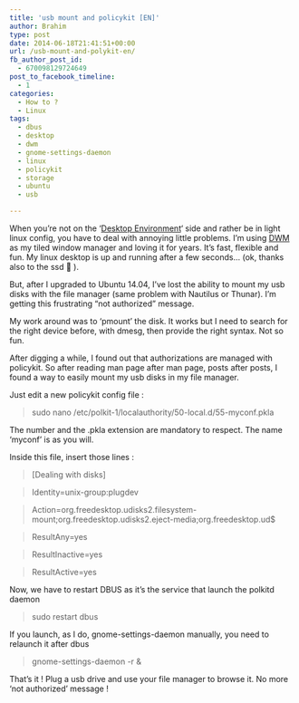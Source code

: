 ```yaml
---
title: 'usb mount and policykit [EN]'
author: Brahim
type: post
date: 2014-06-18T21:41:51+00:00
url: /usb-mount-and-polykit-en/
fb_author_post_id:
  - 670098129724649
post_to_facebook_timeline:
  - 1
categories:
  - How to ?
  - Linux
tags:
  - dbus
  - desktop
  - dwm
  - gnome-settings-daemon
  - linux
  - policykit
  - storage
  - ubuntu
  - usb

---
```

When you&#8217;re not on the &#8216;<a title="Wikipedia on Desktop Environment" href="http://en.wikipedia.org/wiki/Desktop_environment" target="_blank">Desktop Environment</a>&#8216; side and rather be in light linux config, you have to deal with annoying little problems. I&#8217;m using <a title="Suckless is DWM home" href="http://dwm.suckless.org/" target="_blank">DWM</a> as my tiled window manager and loving it for years. It&#8217;s fast, flexible and fun. My linux desktop is up and running after a few seconds&#8230; (ok, thanks also to the ssd 🙂 ).

But, after I upgraded to Ubuntu 14.04, I&#8217;ve lost the ability to mount my usb disks with the file manager (same problem with Nautilus or Thunar). I&#8217;m getting this frustrating &#8220;not authorized&#8221; message.
  
My work around was to &#8216;pmount&#8217; the disk. It works but I need to search for the right device before, with dmesg, then provide the right syntax. Not so fun.

After digging a while, I found out that authorizations are managed with policykit. So after reading man page after man page, posts after posts, I found a way to easily mount my usb disks in my file manager.

Just edit a new policykit config file :

> sudo nano /etc/polkit-1/localauthority/50-local.d/55-myconf.pkla

The number and the .pkla extension are mandatory to respect. The name &#8216;myconf&#8217; is as you will.
  
Inside this file, insert those lines :

> [Dealing with disks]
  
> Identity=unix-group:plugdev
  
> Action=org.freedesktop.udisks2.filesystem-mount;org.freedesktop.udisks2.eject-media;org.freedesktop.ud$
  
> ResultAny=yes
  
> ResultInactive=yes
  
> ResultActive=yes

Now, we have to restart DBUS as it&#8217;s the service that launch the polkitd daemon

> sudo restart dbus

If you launch, as I do, gnome-settings-daemon manually, you need to relaunch it after dbus

> gnome-settings-daemon -r &

That&#8217;s it ! Plug a usb drive and use your file manager to browse it. No more &#8216;not authorized&#8217; message !